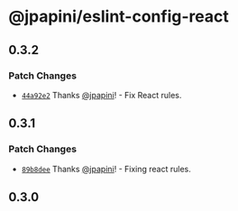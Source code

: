 # @jpapini/eslint-config-react

## 0.3.2

### Patch Changes

-   [`44a92e2`](https://github.com/jpapini/tools-javascript/commit/44a92e282084cfd17a388f46415bb78fae19595b) Thanks [@jpapini](https://github.com/jpapini)! - Fix React rules.

## 0.3.1

### Patch Changes

-   [`89b8dee`](https://github.com/jpapini/tools-javascript/commit/89b8dee83598ca92f8c139127620969e0c9d2d50) Thanks [@jpapini](https://github.com/jpapini)! - Fixing react rules.

## 0.3.0
